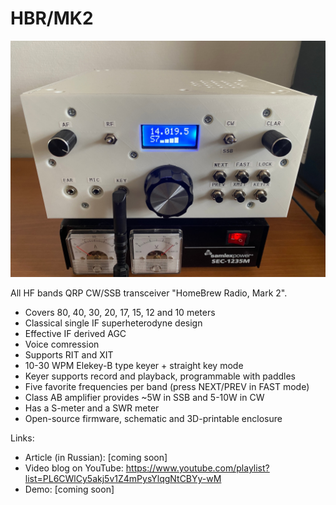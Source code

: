 # HBR/MK2

![HBR/MK2](images/enclosure/front-panel.jpg)

All HF bands QRP CW/SSB transceiver "HomeBrew Radio, Mark 2".

* Covers 80, 40, 30, 20, 17, 15, 12 and 10 meters
* Classical single IF superheterodyne design
* Effective IF derived AGC
* Voice comression
* Supports RIT and XIT
* 10-30 WPM Elekey-B type keyer + straight key mode
* Keyer supports record and playback, programmable with paddles
* Five favorite frequencies per band (press NEXT/PREV in FAST mode)
* Class AB amplifier provides ~5W in SSB and 5-10W in CW
* Has a S-meter and a SWR meter
* Open-source firmware, schematic and 3D-printable enclosure

Links:

* Article (in Russian): [coming soon]
* Video blog on YouTube: https://www.youtube.com/playlist?list=PL6CWlCy5akj5v1Z4mPysYlqgNtCBYy-wM
* Demo: [coming soon]
